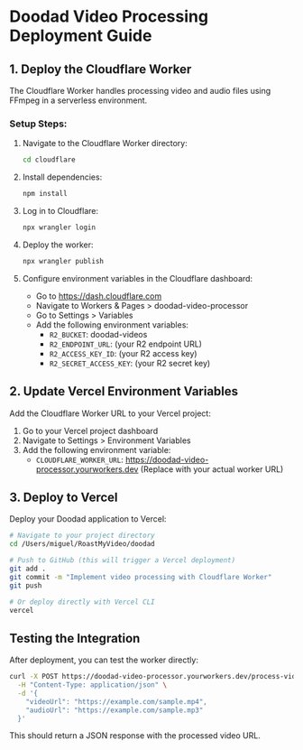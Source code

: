 # Doodad Video Processing Deployment Guide

## 1. Deploy the Cloudflare Worker

The Cloudflare Worker handles processing video and audio files using FFmpeg in a serverless environment.

### Setup Steps:

1. Navigate to the Cloudflare Worker directory:
   ```bash
   cd cloudflare
   ```

2. Install dependencies:
   ```bash
   npm install
   ```

3. Log in to Cloudflare:
   ```bash
   npx wrangler login
   ```

4. Deploy the worker:
   ```bash
   npx wrangler publish
   ```

5. Configure environment variables in the Cloudflare dashboard:
   - Go to https://dash.cloudflare.com
   - Navigate to Workers & Pages > doodad-video-processor
   - Go to Settings > Variables
   - Add the following environment variables:
     - `R2_BUCKET`: doodad-videos
     - `R2_ENDPOINT_URL`: (your R2 endpoint URL)
     - `R2_ACCESS_KEY_ID`: (your R2 access key)
     - `R2_SECRET_ACCESS_KEY`: (your R2 secret key)

## 2. Update Vercel Environment Variables

Add the Cloudflare Worker URL to your Vercel project:

1. Go to your Vercel project dashboard
2. Navigate to Settings > Environment Variables
3. Add the following environment variable:
   - `CLOUDFLARE_WORKER_URL`: https://doodad-video-processor.yourworkers.dev
   (Replace with your actual worker URL)

## 3. Deploy to Vercel

Deploy your Doodad application to Vercel:

```bash
# Navigate to your project directory
cd /Users/miguel/RoastMyVideo/doodad

# Push to GitHub (this will trigger a Vercel deployment)
git add .
git commit -m "Implement video processing with Cloudflare Worker"
git push

# Or deploy directly with Vercel CLI
vercel
```

## Testing the Integration

After deployment, you can test the worker directly:

```bash
curl -X POST https://doodad-video-processor.yourworkers.dev/process-video \
  -H "Content-Type: application/json" \
  -d '{
    "videoUrl": "https://example.com/sample.mp4",
    "audioUrl": "https://example.com/sample.mp3"
  }'
```

This should return a JSON response with the processed video URL. 